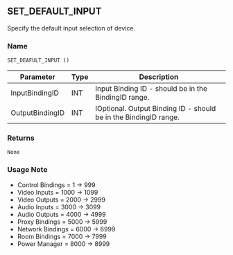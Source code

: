 ## SET\_DEFAULT\_INPUT

Specify the default input selection of device.


### Name

`SET_DEAFULT_INPUT ()`


| Parameter       | Type | Description                                                      |
| --------------- | ---- | ---------------------------------------------------------------- |
| InputBindingID  | INT  | Input Binding ID - should be in the BindingID range.             |
| OutputBindingID | INT  | IOptional. Output Binding ID - should be in the BindingID range. |


### Returns

`None`

### Usage Note

- Control Bindings = 1 -\> 999
- Video Inputs = 1000 -\> 1099
- Video Outputs = 2000 -\> 2999
- Audio Inputs = 3000 -\> 3099
- Audio Outputs = 4000 -\> 4999
- Proxy Bindings = 5000 -\> 5999
- Network Bindings = 6000 -\> 6999
- Room Bindings = 7000 -\> 7999
- Power Manager = 8000 -\> 8999